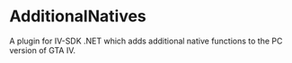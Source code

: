 # AdditionalNatives
A plugin for IV-SDK .NET which adds additional native functions to the PC version of GTA IV.
